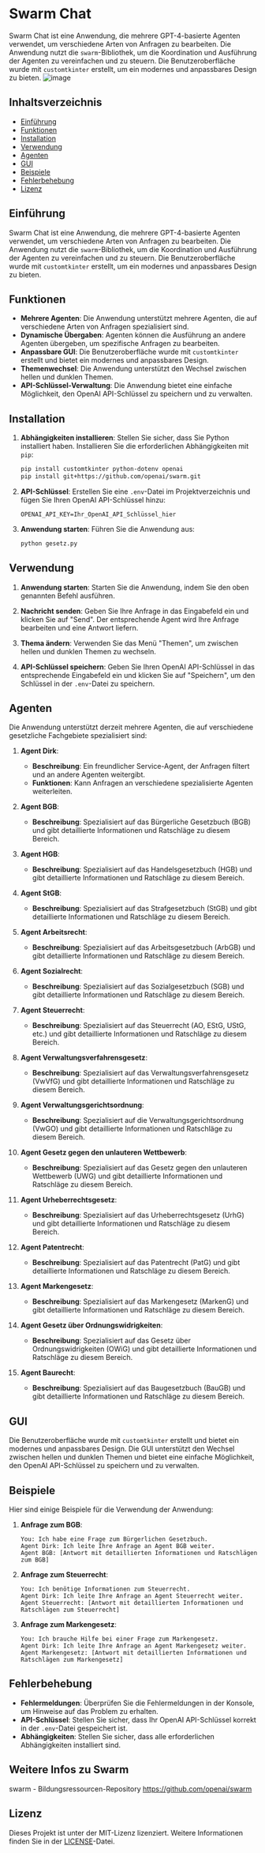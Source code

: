 # Swarm Chat

Swarm Chat ist eine Anwendung, die mehrere GPT-4-basierte Agenten verwendet, um verschiedene Arten von Anfragen zu bearbeiten. Die Anwendung nutzt die `swarm`-Bibliothek, um die Koordination und Ausführung der Agenten zu vereinfachen und zu steuern. Die Benutzeroberfläche wurde mit `customtkinter` erstellt, um ein modernes und anpassbares Design zu bieten.
![image](https://github.com/user-attachments/assets/8f0127ec-a446-49d4-a2c5-97d614cb25f8)

## Inhaltsverzeichnis

- [Einführung](#einführung)
- [Funktionen](#funktionen)
- [Installation](#installation)
- [Verwendung](#verwendung)
- [Agenten](#agenten)
- [GUI](#gui)
- [Beispiele](#beispiele)
- [Fehlerbehebung](#fehlerbehebung)
- [Lizenz](#lizenz)

## Einführung

Swarm Chat ist eine Anwendung, die mehrere GPT-4-basierte Agenten verwendet, um verschiedene Arten von Anfragen zu bearbeiten. Die Anwendung nutzt die `swarm`-Bibliothek, um die Koordination und Ausführung der Agenten zu vereinfachen und zu steuern. Die Benutzeroberfläche wurde mit `customtkinter` erstellt, um ein modernes und anpassbares Design zu bieten.

## Funktionen

- **Mehrere Agenten**: Die Anwendung unterstützt mehrere Agenten, die auf verschiedene Arten von Anfragen spezialisiert sind.
- **Dynamische Übergaben**: Agenten können die Ausführung an andere Agenten übergeben, um spezifische Anfragen zu bearbeiten.
- **Anpassbare GUI**: Die Benutzeroberfläche wurde mit `customtkinter` erstellt und bietet ein modernes und anpassbares Design.
- **Themenwechsel**: Die Anwendung unterstützt den Wechsel zwischen hellen und dunklen Themen.
- **API-Schlüssel-Verwaltung**: Die Anwendung bietet eine einfache Möglichkeit, den OpenAI API-Schlüssel zu speichern und zu verwalten.

## Installation

1. **Abhängigkeiten installieren**:
   Stellen Sie sicher, dass Sie Python installiert haben. Installieren Sie die erforderlichen Abhängigkeiten mit `pip`:
   ```sh
   pip install customtkinter python-dotenv openai
   pip install git+https://github.com/openai/swarm.git
   ```

2. **API-Schlüssel**:
   Erstellen Sie eine `.env`-Datei im Projektverzeichnis und fügen Sie Ihren OpenAI API-Schlüssel hinzu:
   ```
   OPENAI_API_KEY=Ihr_OpenAI_API_Schlüssel_hier
   ```

3. **Anwendung starten**:
   Führen Sie die Anwendung aus:
   ```sh
   python gesetz.py
   ```

## Verwendung

1. **Anwendung starten**:
   Starten Sie die Anwendung, indem Sie den oben genannten Befehl ausführen.

2. **Nachricht senden**:
   Geben Sie Ihre Anfrage in das Eingabefeld ein und klicken Sie auf "Send". Der entsprechende Agent wird Ihre Anfrage bearbeiten und eine Antwort liefern.

3. **Thema ändern**:
   Verwenden Sie das Menü "Themen", um zwischen hellen und dunklen Themen zu wechseln.

4. **API-Schlüssel speichern**:
   Geben Sie Ihren OpenAI API-Schlüssel in das entsprechende Eingabefeld ein und klicken Sie auf "Speichern", um den Schlüssel in der `.env`-Datei zu speichern.

## Agenten

Die Anwendung unterstützt derzeit mehrere Agenten, die auf verschiedene gesetzliche Fachgebiete spezialisiert sind:

1. **Agent Dirk**:
   - **Beschreibung**: Ein freundlicher Service-Agent, der Anfragen filtert und an andere Agenten weitergibt.
   - **Funktionen**: Kann Anfragen an verschiedene spezialisierte Agenten weiterleiten.

2. **Agent BGB**:
   - **Beschreibung**: Spezialisiert auf das Bürgerliche Gesetzbuch (BGB) und gibt detaillierte Informationen und Ratschläge zu diesem Bereich.

3. **Agent HGB**:
   - **Beschreibung**: Spezialisiert auf das Handelsgesetzbuch (HGB) und gibt detaillierte Informationen und Ratschläge zu diesem Bereich.

4. **Agent StGB**:
   - **Beschreibung**: Spezialisiert auf das Strafgesetzbuch (StGB) und gibt detaillierte Informationen und Ratschläge zu diesem Bereich.

5. **Agent Arbeitsrecht**:
   - **Beschreibung**: Spezialisiert auf das Arbeitsgesetzbuch (ArbGB) und gibt detaillierte Informationen und Ratschläge zu diesem Bereich.

6. **Agent Sozialrecht**:
   - **Beschreibung**: Spezialisiert auf das Sozialgesetzbuch (SGB) und gibt detaillierte Informationen und Ratschläge zu diesem Bereich.

7. **Agent Steuerrecht**:
   - **Beschreibung**: Spezialisiert auf das Steuerrecht (AO, EStG, UStG, etc.) und gibt detaillierte Informationen und Ratschläge zu diesem Bereich.

8. **Agent Verwaltungsverfahrensgesetz**:
   - **Beschreibung**: Spezialisiert auf das Verwaltungsverfahrensgesetz (VwVfG) und gibt detaillierte Informationen und Ratschläge zu diesem Bereich.

9. **Agent Verwaltungsgerichtsordnung**:
   - **Beschreibung**: Spezialisiert auf die Verwaltungsgerichtsordnung (VwGO) und gibt detaillierte Informationen und Ratschläge zu diesem Bereich.

10. **Agent Gesetz gegen den unlauteren Wettbewerb**:
    - **Beschreibung**: Spezialisiert auf das Gesetz gegen den unlauteren Wettbewerb (UWG) und gibt detaillierte Informationen und Ratschläge zu diesem Bereich.

11. **Agent Urheberrechtsgesetz**:
    - **Beschreibung**: Spezialisiert auf das Urheberrechtsgesetz (UrhG) und gibt detaillierte Informationen und Ratschläge zu diesem Bereich.

12. **Agent Patentrecht**:
    - **Beschreibung**: Spezialisiert auf das Patentrecht (PatG) und gibt detaillierte Informationen und Ratschläge zu diesem Bereich.

13. **Agent Markengesetz**:
    - **Beschreibung**: Spezialisiert auf das Markengesetz (MarkenG) und gibt detaillierte Informationen und Ratschläge zu diesem Bereich.

14. **Agent Gesetz über Ordnungswidrigkeiten**:
    - **Beschreibung**: Spezialisiert auf das Gesetz über Ordnungswidrigkeiten (OWiG) und gibt detaillierte Informationen und Ratschläge zu diesem Bereich.

15. **Agent Baurecht**:
    - **Beschreibung**: Spezialisiert auf das Baugesetzbuch (BauGB) und gibt detaillierte Informationen und Ratschläge zu diesem Bereich.

## GUI

Die Benutzeroberfläche wurde mit `customtkinter` erstellt und bietet ein modernes und anpassbares Design. Die GUI unterstützt den Wechsel zwischen hellen und dunklen Themen und bietet eine einfache Möglichkeit, den OpenAI API-Schlüssel zu speichern und zu verwalten.

## Beispiele

Hier sind einige Beispiele für die Verwendung der Anwendung:

1. **Anfrage zum BGB**:
   ```
   You: Ich habe eine Frage zum Bürgerlichen Gesetzbuch.
   Agent Dirk: Ich leite Ihre Anfrage an Agent BGB weiter.
   Agent BGB: [Antwort mit detaillierten Informationen und Ratschlägen zum BGB]
   ```

2. **Anfrage zum Steuerrecht**:
   ```
   You: Ich benötige Informationen zum Steuerrecht.
   Agent Dirk: Ich leite Ihre Anfrage an Agent Steuerrecht weiter.
   Agent Steuerrecht: [Antwort mit detaillierten Informationen und Ratschlägen zum Steuerrecht]
   ```

3. **Anfrage zum Markengesetz**:
   ```
   You: Ich brauche Hilfe bei einer Frage zum Markengesetz.
   Agent Dirk: Ich leite Ihre Anfrage an Agent Markengesetz weiter.
   Agent Markengesetz: [Antwort mit detaillierten Informationen und Ratschlägen zum Markengesetz]
   ```

## Fehlerbehebung

- **Fehlermeldungen**: Überprüfen Sie die Fehlermeldungen in der Konsole, um Hinweise auf das Problem zu erhalten.
- **API-Schlüssel**: Stellen Sie sicher, dass Ihr OpenAI API-Schlüssel korrekt in der `.env`-Datei gespeichert ist.
- **Abhängigkeiten**: Stellen Sie sicher, dass alle erforderlichen Abhängigkeiten installiert sind.

## Weitere Infos zu Swarm
swarm - Bildungsressourcen-Repository
https://github.com/openai/swarm

## Lizenz

Dieses Projekt ist unter der MIT-Lizenz lizenziert. Weitere Informationen finden Sie in der [LICENSE](LICENSE)-Datei.
